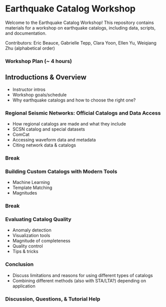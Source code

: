 # Earthquake Catalog Workshop

Welcome to the Earthquake Catalog Workshop! This repository contains materials for a workshop on earthquake catalogs, including data, scripts, and documentation.

Contributors: Eric Beauce, Gabrielle Tepp, Clara Yoon, Ellen Yu, Weiqiang Zhu (alphabetical order)


### Workshop Plan (~ 4 hours)

## Introductions & Overview
- Instructor intros
- Workshop goals/schedule
- Why earthquake catalogs and how to choose the right one?

### Regional Seismic Networks: Official Catalogs and Data Access
- How regional catalogs are made and what they include
- SCSN catalog and special datasets
- ComCat
- Accessing waveform data and metadata
- Citing network data & catalogs

### Break

### Building Custom Catalogs with Modern Tools
- Machine Learning
- Template Matching
- Magnitudes

### Break

### Evaluating Catalog Quality
- Anomaly detection
- Visualization tools
- Magnitude of completeness
- Quality control
- Tips & tricks

### Conclusion
- Discuss limitations and reasons for using different types of catalogs
- Combining different methods (also with STA/LTA?) depending on application

### Discussion, Questions, & Tutorial Help